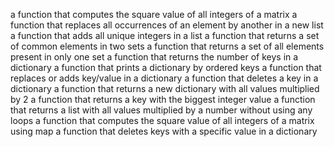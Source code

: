 a function that computes the square value of all integers of a matrix
a function that replaces all occurrences of an element by another in a new list
a function that adds all unique integers in a list
a function that returns a set of common elements in two sets
a function that returns a set of all elements present in only one set
a function that returns the number of keys in a dictionary
a function that prints a dictionary by ordered keys
a function that replaces or adds key/value in a dictionary
a function that deletes a key in a dictionary
a function that returns a new dictionary with all values multiplied by 2
a function that returns a key with the biggest integer value
a function that returns a list with all values multiplied by a number without using any loops
a function that computes the square value of all integers of a matrix using map
a function that deletes keys with a specific value in a dictionary

